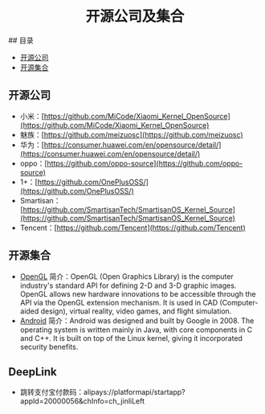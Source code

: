 <h1 align="center">开源公司及集合</h1>
## 目录

* [开源公司](#开源公司)
* [开源集合](#开源集合)



## 开源公司

* 小米：[https://github.com/MiCode/Xiaomi_Kernel_OpenSource](https://github.com/MiCode/Xiaomi_Kernel_OpenSource)
* 魅族：[https://github.com/meizuosc](https://github.com/meizuosc)
* 华为：[https://consumer.huawei.com/en/opensource/detail/](https://consumer.huawei.com/en/opensource/detail/)
* oppo：[https://github.com/oppo-source](https://github.com/oppo-source)
* 1+：[https://github.com/OnePlusOSS/](https://github.com/OnePlusOSS/)
* Smartisan：[https://github.com/SmartisanTech/SmartisanOS_Kernel_Source](https://github.com/SmartisanTech/SmartisanOS_Kernel_Source)
* Tencent：[https://github.com/Tencent](https://github.com/Tencent)



## 开源集合

* [OpenGL](https://github.com/topics/opengl?l=java)  简介：OpenGL (Open Graphics Library) is the computer industry's standard API for defining 2-D and 3-D graphic images. OpenGL allows new hardware innovations to be accessible through the API via the OpenGL extension mechanism. It is used in CAD (Computer-aided design), virtual reality, video games, and flight simulation.
* [Android](https://github.com/topics/android)  简介：Android was designed and built by Google in 2008. The operating system is written mainly in Java, with core components in C and C++. It is built on top of the Linux kernel, giving it incorporated security benefits.


## DeepLink
* 跳转支付宝付款码：alipays://platformapi/startapp?appId=20000056&chInfo=ch_jinliLeft

